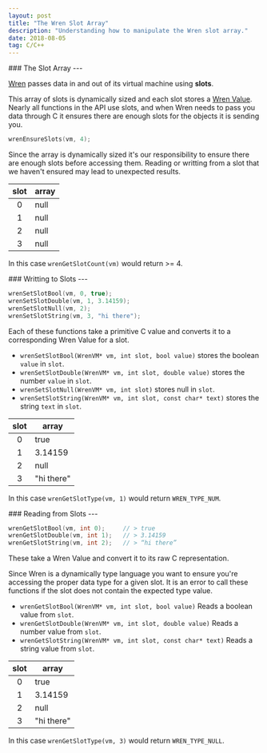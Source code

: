 ```yaml
---
layout: post
title: "The Wren Slot Array"
description: "Understanding how to manipulate the Wren slot array."
date: 2018-08-05
tag: C/C++
---
```


<!-- the slot array -->
<section markdown="1">
### The Slot Array
---

[Wren](http://wren.io/) passes data in and out of its virtual machine using **slots**.

This array of slots is dynamically sized and each slot stores a [Wren Value](http://wren.io/values.html). Nearly all functions in the API use slots, and when Wren needs to pass you data through C it ensures there are enough slots for the objects it is sending you.

<section markdown="1" class="section-column">
<div markdown="1" class="body">

```cpp
wrenEnsureSlots(vm, 4);
```

<!-- description -->
Since the array is dynamically sized it's our responsibility to ensure there are enough slots before accessing them. Reading or writting from a slot that we haven't ensured may lead to unexpected results.

</div>
<div markdown="1" class="body">

| slot | array         |
|:----:| ------------- |
| 0    | null          |
| 1    | null          |
| 2    | null          |
| 3    | null          |

In this case `wrenGetSlotCount(vm)` would return >= 4.

</div>

</section>


<!-- begin `writting to slots` -->
<section markdown="1">
### Writting to Slots
---
<section markdown="1" class="section-column">

<div markdown="1" class="body">

```cpp
wrenSetSlotBool(vm, 0, true);
wrenSetSlotDouble(vm, 1, 3.14159);
wrenSetSlotNull(vm, 2);
wrenSetSlotString(vm, 3, "hi there");
```

<!-- description -->
Each of these functions take a primitive C value and converts it to a corresponding Wren Value for a slot.

- `wrenSetSlotBool(WrenVM* vm, int slot, bool value)` stores the boolean `value` in `slot`.
- `wrenSetSlotDouble(WrenVM* vm, int slot, double value)` stores the number `value` in `slot`.
- `wrenSetSlotNull(WrenVM* vm, int slot)` stores null in `slot`.
- `wrenSetSlotString(WrenVM* vm, int slot, const char* text)` stores the string `text` in `slot`.

</div>
<div markdown="1" class="body">

| slot | array         |
|:----:| ------------- |
| 0    | true          |
| 1    | 3.14159       |
| 2    | null          |
| 3    | "hi there"    |

In this case `wrenGetSlotType(vm, 1)` would return `WREN_TYPE_NUM`.

</div>
</section>
</section>

<!-- begin `reading from slots` -->
<section markdown="1">
### Reading from Slots
---
<section markdown="1" class="section-column">

<div markdown="1" class="body">

```cpp
wrenGetSlotBool(vm, int 0);     // > true
wrenGetSlotDouble(vm, int 1);   // > 3.14159  
wrenGetSlotString(vm, int 2);   // > “hi there”
```

<!-- description -->
These take a Wren Value and convert it to its raw C representation.

Since Wren is a dynamically type language you want to ensure you're accessing the proper data type for a given slot. It is an error to call these functions if the slot does not contain the expected type value.

- `wrenGetSlotBool(WrenVM* vm, int slot, bool value)` Reads a boolean value from `slot`.
- `wrenGetSlotDouble(WrenVM* vm, int slot, double value)` Reads a number value from `slot`.
- `wrenGetSlotString(WrenVM* vm, int slot, const char* text)` Reads a string value from `slot`.

</div>
<div markdown="1" class="body">

| slot | array         |
|:----:| ------------- |
| 0    | true          |
| 1    | 3.14159       |
| 2    | null          |
| 3    | "hi there"    |

In this case `wrenGetSlotType(vm, 3)` would return `WREN_TYPE_NULL`.

</div>

</section>
</section>
